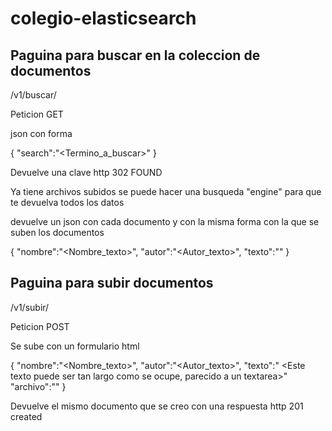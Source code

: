 # colegio-elasticsearch

## Paguina para buscar en la coleccion de documentos

/v1/buscar/

Peticion GET

json con forma 

{
  "search":"<Termino_a_buscar>"
}

Devuelve una clave http 302 FOUND

Ya tiene archivos subidos se puede hacer una busqueda "engine" para que te devuelva todos los datos

devuelve un json con cada documento y con la misma forma con la que se suben los documentos

{
        "nombre":"<Nombre_texto>",
        "autor":"<Autor_texto>",
        "texto":"<Texto>"
}

## Paguina para subir documentos

/v1/subir/

Peticion POST

Se sube con un formulario html

{
        "nombre":"<Nombre_texto>",
        "autor":"<Autor_texto>",
        "texto":"<Texto> <Este texto puede ser tan largo como se ocupe, parecido a un textarea>"
        "archivo":"<archivo del documento><formato pdf>"
}

Devuelve el mismo documento que se creo con una respuesta http 201 created